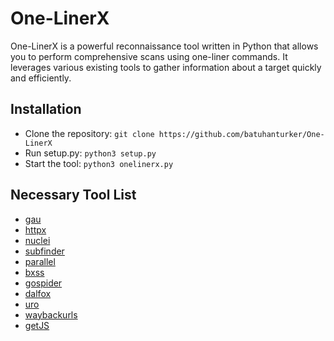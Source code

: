 # One-LinerX

One-LinerX is a powerful reconnaissance tool written in Python that allows you to perform comprehensive scans using one-liner commands. It leverages various existing tools to gather information about a target quickly and efficiently.

## Installation
- Clone the repository: `git clone https://github.com/batuhanturker/One-LinerX`
- Run setup.py: `python3 setup.py`
- Start the tool: `python3 onelinerx.py`

## Necessary Tool List
- [gau](https://github.com/lc/gau)
- [httpx](https://github.com/projectdiscovery/httpx)
- [nuclei](https://github.com/projectdiscovery/nuclei)
- [subfinder](https://github.com/projectdiscovery/subfinder)
- [parallel](https://www.gnu.org/software/parallel/)
- [bxss](https://github.com/nahamsec/JSParser)
- [gospider](https://github.com/jaeles-project/gospider)
- [dalfox](https://github.com/hahwul/dalfox)
- [uro](https://github.com/s0md3v/Uro)
- [waybackurls](https://github.com/tomnomnom/waybackurls)
- [getJS](https://github.com/003random/getJS)
